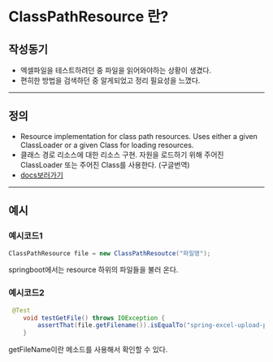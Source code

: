 # ClassPathResource 란?

## 작성동기
- 엑셀파일을 테스트하려던 중 파일을 읽어와야하는 상황이 생겼다.
- 편히한 방법을 검색하던 중 알게되었고 정리 필요성을 느꼈다.
---
## 정의
- Resource implementation for class path resources. Uses either a given ClassLoader or a given Class for loading resources.
- 클래스 경로 리소스에 대한 리소스 구현. 자원을 로드하기 위해 주어진 ClassLoader 또는 주어진 Class를 사용한다. (구글번역)
- [docs보러가기](https://docs.spring.io/spring-framework/docs/current/javadoc-api/org/springframework/core/io/ClassPathResource.html)
---
## 예시
### 예시코드1
```java
ClassPathResource file = new ClassPathResoutce("파일명");
```
springboot에서는 resource 하위의 파일들을 불러 온다.
### 예시코드2
```java
 @Test
    void testGetFile() throws IOException {
        assertThat(file.getFilename()).isEqualTo("spring-excel-upload-product.xlsx");
    }
```
getFileName이란 메소드를 사용해서 확인할 수 있다.
